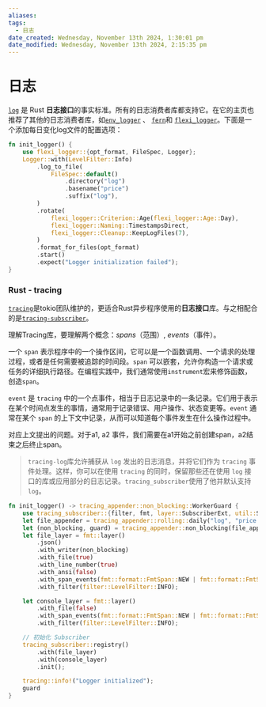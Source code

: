 ```yaml
---
aliases: 
tags:
  - 日志
date_created: Wednesday, November 13th 2024, 1:30:01 pm
date_modified: Wednesday, November 13th 2024, 2:15:35 pm
---
```


# 日志

[`log`](https://crates.io/crates/log) 是 Rust **日志接口**的事实标准。所有的日志消费者库都支持它。在它的主页也推荐了其他的日志消费者库，如[`env_logger`](https://docs.rs/env_logger/*/env_logger/) 、 [`fern`](https://docs.rs/fern/*/fern/)和 [`flexi_logger`](https://crates.io/crates/flexi_logger)。下面是一个添加每日变化log文件的配置选项：

```rust
fn init_logger() {
    use flexi_logger::{opt_format, FileSpec, Logger};
    Logger::with(LevelFilter::Info)
        .log_to_file(
            FileSpec::default()
                .directory("log")
                .basename("price")
                .suffix("log"),
        )
        .rotate(
            flexi_logger::Criterion::Age(flexi_logger::Age::Day),
            flexi_logger::Naming::TimestampsDirect,
            flexi_logger::Cleanup::KeepLogFiles(7),
        )
        .format_for_files(opt_format)
        .start()
        .expect("Logger initialization failed");
}
```

### Rust - tracing

[`tracing`](https://docs.rs/tracing/latest/tracing/)是tokio团队维护的，更适合Rust异步程序使用的**日志接口**库。与之相配合的是[`tracing-subscriber`](https://docs.rs/tracing-subscriber)。

理解Tracing库，要理解两个概念：_spans_（范围）, _events_（事件）。

一个 `span` 表示程序中的一个操作区间，它可以是一个函数调用、一个请求的处理过程，或者是任何需要被追踪的时间段。`span` 可以嵌套，允许你构造一个请求或任务的详细执行路径。在编程实践中，我们通常使用`instrument`宏来修饰函数，创造`span`。

`event` 是 `tracing` 中的一个点事件，相当于日志记录中的一条记录。它们用于表示在某个时间点发生的事情，通常用于记录错误、用户操作、状态变更等。`event` 通常在某个 `span` 的上下文中记录，从而可以知道每个事件发生在什么操作过程中。

对应上文提出的问题。对于a1, a2 事件，我们需要在a1开始之前创建span，a2结束之后终止span。

> `tracing-log`库允许捕获从 `log` 发出的日志消息，并将它们作为 `tracing` 事件处理。这样，你可以在使用 `tracing` 的同时，保留那些还在使用 `log` 接口的库或应用部分的日志记录。`tracing_subscriber`使用了他并默认支持`log`。

```rust
fn init_logger() -> tracing_appender::non_blocking::WorkerGuard {
    use tracing_subscriber::{filter, fmt, layer::SubscriberExt, util::SubscriberInitExt, Layer};
    let file_appender = tracing_appender::rolling::daily("log", "price.log");
    let (non_blocking, guard) = tracing_appender::non_blocking(file_appender);
    let file_layer = fmt::layer()
        .json()
        .with_writer(non_blocking)
        .with_file(true)
        .with_line_number(true)
        .with_ansi(false)
        .with_span_events(fmt::format::FmtSpan::NEW | fmt::format::FmtSpan::CLOSE)
        .with_filter(filter::LevelFilter::INFO);

    let console_layer = fmt::layer()
        .with_file(false)
        .with_span_events(fmt::format::FmtSpan::NEW | fmt::format::FmtSpan::CLOSE)
        .with_filter(filter::LevelFilter::INFO);

    // 初始化 Subscriber
    tracing_subscriber::registry()
        .with(file_layer)
        .with(console_layer)
        .init();

    tracing::info!("Logger initialized");
    guard
}
```
